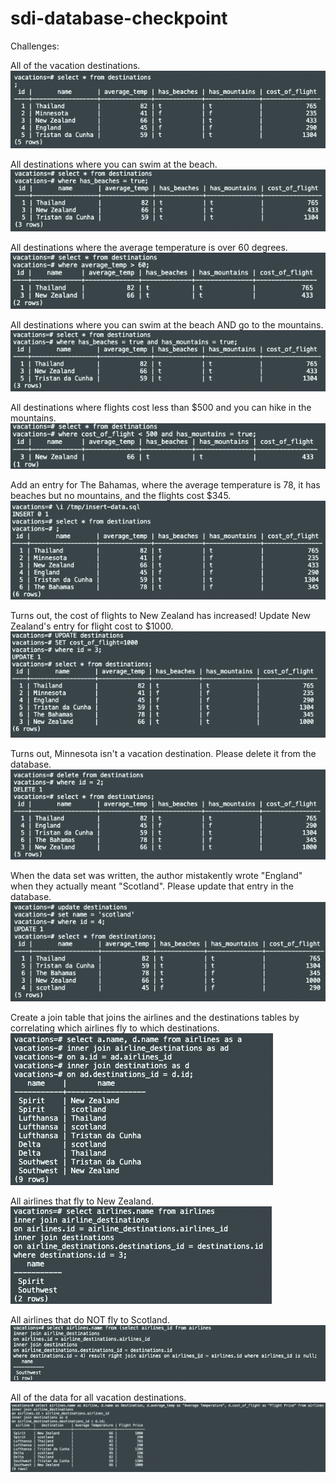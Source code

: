# sdi-database-checkpoint

Challenges:

All of the vacation destinations.
![alt text](https://github.com/edgarramoss/sdi-database-checkpoint/blob/master/1.png?raw=true)

All destinations where you can swim at the beach.
![alt text](https://github.com/edgarramoss/sdi-database-checkpoint/blob/master/2.png?raw=true)

All destinations where the average temperature is over 60 degrees.
![alt text](https://github.com/edgarramoss/sdi-database-checkpoint/blob/master/3.png?raw=true)

All destinations where you can swim at the beach AND go to the mountains.
![alt text](https://github.com/edgarramoss/sdi-database-checkpoint/blob/master/4.png?raw=true)

All destinations where flights cost less than $500 and you can hike in the mountains.
![alt text](https://github.com/edgarramoss/sdi-database-checkpoint/blob/master/5.png?raw=true)

Add an entry for The Bahamas, where the average temperature is 78, it has beaches but no mountains, and the flights cost $345.
![alt text](https://github.com/edgarramoss/sdi-database-checkpoint/blob/master/6.png?raw=true)

Turns out, the cost of flights to New Zealand has increased! Update New Zealand's entry for flight cost to $1000.
![alt text](https://github.com/edgarramoss/sdi-database-checkpoint/blob/master/7.png?raw=true)

Turns out, Minnesota isn't a vacation destination. Please delete it from the database.
![alt text](https://github.com/edgarramoss/sdi-database-checkpoint/blob/master/8.png?raw=true)

When the data set was written, the author mistakently wrote "England" when they actually meant "Scotland". Please update that entry in the database.
![alt text](https://github.com/edgarramoss/sdi-database-checkpoint/blob/master/9.png?raw=true)

Create a join table that joins the airlines and the destinations tables by correlating which airlines fly to which destinations.
![alt text](https://github.com/edgarramoss/sdi-database-checkpoint/blob/master/10.png?raw=true)

All airlines that fly to New Zealand.
![alt text](https://github.com/edgarramoss/sdi-database-checkpoint/blob/master/11.png?raw=true)

All airlines that do NOT fly to Scotland.
![alt text](https://github.com/edgarramoss/sdi-database-checkpoint/blob/master/12.png?raw=true)

All of the data for all vacation destinations.
![alt text](https://github.com/edgarramoss/sdi-database-checkpoint/blob/master/13.png?raw=true)
